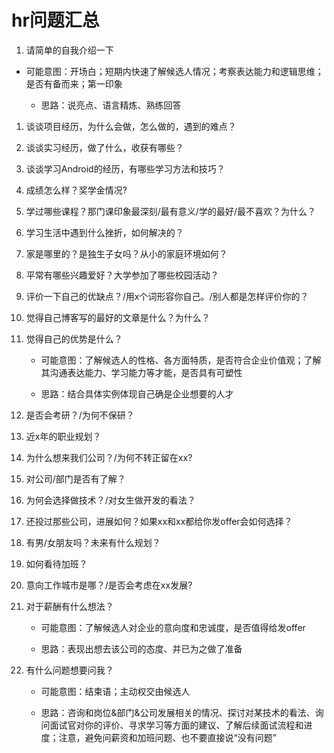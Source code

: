 # hr问题汇总
1. 请简单的自我介绍一下

  - 可能意图：开场白；短期内快速了解候选人情况；考察表达能力和逻辑思维；是否有备而来；第一印象 

    - 思路：说亮点、语言精炼、熟练回答

1. 谈谈项目经历，为什么会做，怎么做的，遇到的难点？
1. 谈谈实习经历，做了什么，收获有哪些？
1. 谈谈学习Android的经历，有哪些学习方法和技巧？
1. 成绩怎么样？奖学金情况?
1. 学过哪些课程？那门课印象最深刻/最有意义/学的最好/最不喜欢？为什么？
1. 学习生活中遇到什么挫折，如何解决的？
1. 家是哪里的？是独生子女吗？从小的家庭环境如何？
1. 平常有哪些兴趣爱好？大学参加了哪些校园活动？
1. 评价一下自己的优缺点？/用x个词形容你自己。/别人都是怎样评价你的？
1. 觉得自己博客写的最好的文章是什么？为什么？
1. 觉得自己的优势是什么？

    - 可能意图：了解候选人的性格、各方面特质，是否符合企业价值观；了解其沟通表达能力、学习能力等才能，是否具有可塑性

    - 思路：结合具体实例体现自己确是企业想要的人才

1. 是否会考研？/为何不保研？
1. 近x年的职业规划？
1. 为什么想来我们公司？/为何不转正留在xx?
1. 对公司/部门是否有了解？
1. 为何会选择做技术？/对女生做开发的看法？
1. 还投过那些公司，进展如何？如果xx和xx都给你发offer会如何选择？
1. 有男/女朋友吗？未来有什么规划？
1. 如何看待加班？
1. 意向工作城市是哪？/是否会考虑在xx发展?
1. 对于薪酬有什么想法？

    - 可能意图：了解候选人对企业的意向度和忠诚度，是否值得给发offer

    - 思路：表现出想去该公司的态度、并已为之做了准备

1. 有什么问题想要问我？

    - 可能意图：结束语；主动权交由候选人

    - 思路：咨询和岗位&部门&公司发展相关的情况、探讨对某技术的看法、询问面试官对你的评价、寻求学习等方面的建议、了解后续面试流程和进度；注意，避免问薪资和加班问题、也不要直接说“没有问题”

